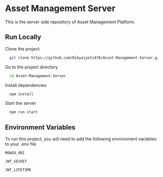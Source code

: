 
# Asset Management Server 

This is the server side repository of Asset Management Platform.


## Run Locally

Clone the project

```bash
  git clone https://github.com/Dibyajyoti470/Asset-Management-Server.git
```

Go to the project directory

```bash
  cd Asset-Management-Server
```

Install dependencies

```bash
  npm install
```

Start the server

```bash
  npm run start
```


## Environment Variables

To run this project, you will need to add the following environment variables to your .env file

`MONGO_URI`

`JWT_SECRET`

`JWT_LIFETIME`

 
